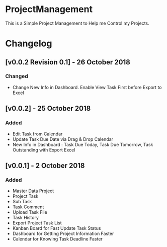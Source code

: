 # ProjectManagement
This is a Simple Project Management to Help me Control my Projects.

# Changelog

## [v0.0.2 Revision 0.1] - 26 October 2018
### Changed 
- Change New Info in Dashboard. Enable View Task First before Export to Excel

## [v0.0.2] - 25 October 2018
### Added
- Edit Task from Calendar
- Update Task Due Date via Drag & Drop Calendar
- New Info in Dashboard : Task Due Today, Task Due Tomorrow, Task Outstanding with Export Excel

## [v0.0.1] - 2 October 2018
### Added 
- Master Data Project
- Project Task
- Sub Task
- Task Comment
- Upload Task File
- Task History
- Export Project Task List
- Kanban Board for Fast Update Task Status
- Dashboard for Getting Project Information Faster
- Calendar for Knowing Task Deadline Faster